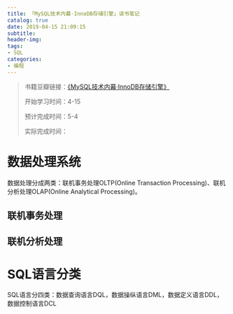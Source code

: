 ```yaml
---
title: 「MySQL技术内幕·InnoDB存储引擎」读书笔记
catalog: true
date: 2019-04-15 21:09:15
subtitle: 
header-img:
tags:
- SQL
categories:
- 编程
---
```

> 书籍豆瓣链接：[《MySQL技术内幕·InnoDB存储引擎》](https://book.douban.com/subject/24708143/)
> 
> 开始学习时间：4-15
> 
> 预计完成时间：5-4
> 
> 实际完成时间：

# 数据处理系统

数据处理分成两类：联机事务处理OLTP(Online Transaction Processing)、联机分析处理OLAP(Online Analytical Processing)。

## 联机事务处理

## 联机分析处理

# SQL语言分类

SQL语言分四类：数据查询语言DQL，数据操纵语言DML，数据定义语言DDL，数据控制语言DCL



